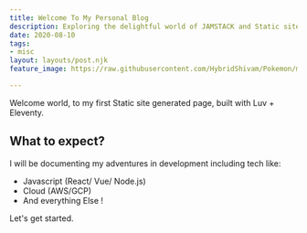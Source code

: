 ```yaml
---
title: Welcome To My Personal Blog
description: Exploring the delightful world of JAMSTACK and Static site generators.
date: 2020-08-10
tags:
- misc
layout: layouts/post.njk
feature_image: https://raw.githubusercontent.com/HybridShivam/Pokemon/master/assets/images/005.png

---
```

Welcome world, to my first Static site generated page, built with Luv + Eleventy.

## What to expect?

I will be documenting my adventures in development including tech like:

* Javascript (React/ Vue/ Node.js)
* Cloud (AWS/GCP)
* And everything Else !

Let's get started.
